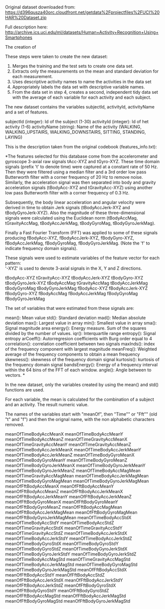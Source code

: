 Original dataset downloaded from: https://d396qusza40orc.cloudfront.net/getdata%2Fprojectfiles%2FUCI%20HAR%20Dataset.zip

Full description here: http://archive.ics.uci.edu/ml/datasets/Human+Activity+Recognition+Using+Smartphones


The creation of

These steps were taken to create the new dataset:

1. Merges the training and the test sets to create one data set.
2. Extracts only the measurements on the mean and standard deviation for each measurement. 
3. Uses descriptive activity names to name the activities in the data set
4. Appropriately labels the data set with descriptive variable names. 
5. From the data set in step 4, creates a second, independent tidy data set with the average of each variable for each activity and each subject.

The new dataset contains the variables subjectId, activityId, activityName and a set of features.

subjectId (integer): Id of the subject (1-30)
activityId (integer): Id of het activity (1-6)
activityName (string): Name of the activity (WALKING, WALKING_UPSTAIRS, WALKING_DOWNSTAIRS, SITTING, STANDING, LAYING)


This is the description taken from the original codebook (features_info.txt):

*The features selected for this database come from the accelerometer and gyroscope 3-axial raw signals tAcc-XYZ and tGyro-XYZ. These time domain signals (prefix 't' to denote time) were captured at a constant rate of 50 Hz. Then they were filtered using a median filter and a 3rd order low pass Butterworth filter with a corner frequency of 20 Hz to remove noise. Similarly, the acceleration signal was then separated into body and gravity acceleration signals (tBodyAcc-XYZ and tGravityAcc-XYZ) using another low pass Butterworth filter with a corner frequency of 0.3 Hz. 

Subsequently, the body linear acceleration and angular velocity were derived in time to obtain Jerk signals (tBodyAccJerk-XYZ and tBodyGyroJerk-XYZ). Also the magnitude of these three-dimensional signals were calculated using the Euclidean norm (tBodyAccMag, tGravityAccMag, tBodyAccJerkMag, tBodyGyroMag, tBodyGyroJerkMag). 

Finally a Fast Fourier Transform (FFT) was applied to some of these signals producing fBodyAcc-XYZ, fBodyAccJerk-XYZ, fBodyGyro-XYZ, fBodyAccJerkMag, fBodyGyroMag, fBodyGyroJerkMag. (Note the 'f' to indicate frequency domain signals). 

These signals were used to estimate variables of the feature vector for each pattern:  
'-XYZ' is used to denote 3-axial signals in the X, Y and Z directions.

tBodyAcc-XYZ
tGravityAcc-XYZ
tBodyAccJerk-XYZ
tBodyGyro-XYZ
tBodyGyroJerk-XYZ
tBodyAccMag
tGravityAccMag
tBodyAccJerkMag
tBodyGyroMag
tBodyGyroJerkMag
fBodyAcc-XYZ
fBodyAccJerk-XYZ
fBodyGyro-XYZ
fBodyAccMag
fBodyAccJerkMag
fBodyGyroMag
fBodyGyroJerkMag

The set of variables that were estimated from these signals are: 

mean(): Mean value
std(): Standard deviation
mad(): Median absolute deviation 
max(): Largest value in array
min(): Smallest value in array
sma(): Signal magnitude area
energy(): Energy measure. Sum of the squares divided by the number of values. 
iqr(): Interquartile range 
entropy(): Signal entropy
arCoeff(): Autorregresion coefficients with Burg order equal to 4
correlation(): correlation coefficient between two signals
maxInds(): index of the frequency component with largest magnitude
meanFreq(): Weighted average of the frequency components to obtain a mean frequency
skewness(): skewness of the frequency domain signal 
kurtosis(): kurtosis of the frequency domain signal 
bandsEnergy(): Energy of a frequency interval within the 64 bins of the FFT of each window.
angle(): Angle between to vectors.
*

In the new dataset, only the variables created by using the mean() and std() functions are used.

For each variable, the mean is calculated for the combination of a subject and an activity. The result numeric value.

The names of the variables start with "meanOf", then "Time"" or "Fft"" (old "t" and "f") and then the orignal name, with the non alphabetic characters removed.

meanOfTimeBodyAccMeanX
meanOfTimeBodyAccMeanY
meanOfTimeBodyAccMeanZ
meanOfTimeGravityAccMeanX
meanOfTimeGravityAccMeanY
meanOfTimeGravityAccMeanZ
meanOfTimeBodyAccJerkMeanX
meanOfTimeBodyAccJerkMeanY
meanOfTimeBodyAccJerkMeanZ
meanOfTimeBodyGyroMeanX
meanOfTimeBodyGyroMeanY
meanOfTimeBodyGyroMeanZ
meanOfTimeBodyGyroJerkMeanX
meanOfTimeBodyGyroJerkMeanY
meanOfTimeBodyGyroJerkMeanZ
meanOfTimeBodyAccMagMean
meanOfTimeGravityAccMagMean
meanOfTimeBodyAccJerkMagMean
meanOfTimeBodyGyroMagMean
meanOfTimeBodyGyroJerkMagMean
meanOfFftBodyAccMeanX
meanOfFftBodyAccMeanY
meanOfFftBodyAccMeanZ
meanOfFftBodyAccJerkMeanX
meanOfFftBodyAccJerkMeanY
meanOfFftBodyAccJerkMeanZ
meanOfFftBodyGyroMeanX
meanOfFftBodyGyroMeanY
meanOfFftBodyGyroMeanZ
meanOfFftBodyAccMagMean
meanOfFftBodyAccJerkMagMean
meanOfFftBodyGyroMagMean
meanOfFftBodyGyroJerkMagMean
meanOfTimeBodyAccStdX
meanOfTimeBodyAccStdY
meanOfTimeBodyAccStdZ
meanOfTimeGravityAccStdX
meanOfTimeGravityAccStdY
meanOfTimeGravityAccStdZ
meanOfTimeBodyAccJerkStdX
meanOfTimeBodyAccJerkStdY
meanOfTimeBodyAccJerkStdZ
meanOfTimeBodyGyroStdX
meanOfTimeBodyGyroStdY
meanOfTimeBodyGyroStdZ
meanOfTimeBodyGyroJerkStdX
meanOfTimeBodyGyroJerkStdY
meanOfTimeBodyGyroJerkStdZ
meanOfTimeBodyAccMagStd
meanOfTimeGravityAccMagStd
meanOfTimeBodyAccJerkMagStd
meanOfTimeBodyGyroMagStd
meanOfTimeBodyGyroJerkMagStd
meanOfFftBodyAccStdX
meanOfFftBodyAccStdY
meanOfFftBodyAccStdZ
meanOfFftBodyAccJerkStdX
meanOfFftBodyAccJerkStdY
meanOfFftBodyAccJerkStdZ
meanOfFftBodyGyroStdX
meanOfFftBodyGyroStdY
meanOfFftBodyGyroStdZ
meanOfFftBodyAccMagStd
meanOfFftBodyAccJerkMagStd
meanOfFftBodyGyroMagStd
meanOfFftBodyGyroJerkMagStd




